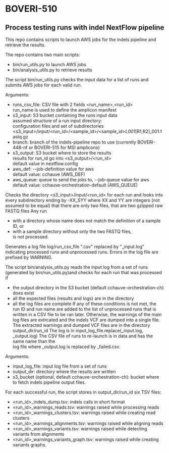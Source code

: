 # BOVERI-510
## Process testing runs with indel NextFlow pipeline

This repo contains scripts to launch AWS jobs for the indels pipeline and
retrieve the results.

The repo contains two main scripts:  
- bin/run_utils.py to launch AWS jobs  
- bin/analysis_utils.py to retrieve results  

The script bin/run_utils.py checks the input data for a list of runs and submits
AWS jobs for each valid run.  

Arguments:  
- runs_csv_file: CSV file with 2 fields <run_name>,<run_id>  
  run_name is used to define the amplicon manifest  
- s3_input: S3 bucket containing the runs input data  
  assumed structure of a run input directory:  
  configuration files and set of subdirectories  
  <s3_input>/input/<run_id>/<sample_id>/<sample_id>_L001_[R1,R2]_001.fastq.gz  
- branch: branch of the indels-pipeline repo to use (currently BOVERI-448-nf or
  BOVERI-515 for MSI amplicons)
- s3_output: S3 bucket where to store the results  
  results for run_id go into <s3_output>/<run_id>  
  default value in nextflow.config  
- aws_def: --job-definition value for aws  
  default value: cchauve (AWS_DEF)  
- aws_queue: queue to send the jobs to, --job-queue value for aws  
  default value: cchauve-orchestration-default (AWS_QUEUE)  

Checks the directory <s3_input>/input/<run_id> for each run and looks into
every subdirectory ending by -XX_SYY where XX and YY are integers (not assumed to
be equal) that there are only two files, that are two gzipped raw FASTQ files
Any run
- with a directory whose name does not match the definition of a sample ID, or  
- with a sample directory without only the two FASTQ files,  
is not processed.  

Generates a log file log/run_csv_file ".csv" replaced by "_input.log" indicating
processed runs and unprocessed runs. Errors in the log file are prefixed by
WARNING.

The script bin/analysis_utils.py reads the input log from a set of runs
(generated by bin/run_utils.py)and checks for each run that was
processed if
- the output directory in the S3 bucket (default cchauve-orchestration-ch)
  does exist
- all the expected files (results and logs) are in the directory
- all the log files are complete
If any of these conditions is not met, the run ID and run name are added to
the list of unprocessed runs that is written in a CSV file to be ran later.
Otherwise, the warnings of the main log files are extrcated and the indels
VCF are dumped into a single file.
The extracted warnings and dumped VCF files are in the directory
output_dir/run_id
The log is in input_log_file.replace(_input.log, _output.log)
The CSV file of runs to re-launch is in data and has the same name than the  
log file where _output.log is replaced by _failed.csv.

Arguments:
- input_log_file: input log file from a set of runs
- output_dir: directory where the results are written
- s3_bucket (optional, default cchauve-orchestration-ch): bucket where to
  fetch indels pipeline output files.

For each successful run, the script stores in output_dir/run_id six TSV files:  
- <run_id>_indels_dump.tsv: indels calls in short format
- <run_id>_warnings_reads.tsv: warnings raised while processing reads
- <run_id>_warnings_clusters.tsv: warnings raised while creating read clusters
- <run_id>_warnings_alignments.tsv: warnings raised while aligning reads
- <run_id>_warnings_variants.tsv: warnings raised while detecting variants from
  alignments
- <run_id>_warnings_variants_graph.tsv: warnings raised while creating variants
  graphs.
